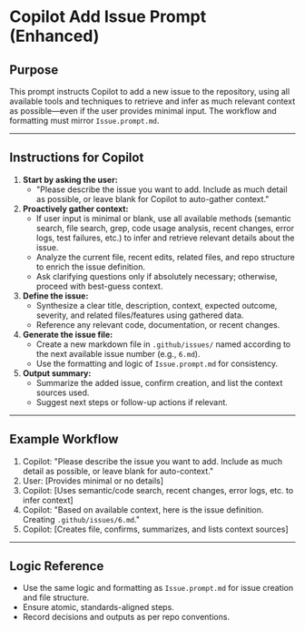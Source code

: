 

# Copilot Add Issue Prompt (Enhanced)

## Purpose
This prompt instructs Copilot to add a new issue to the repository, using all available tools and techniques to retrieve and infer as much relevant context as possible—even if the user provides minimal input. The workflow and formatting must mirror `Issue.prompt.md`.

---

## Instructions for Copilot
1. **Start by asking the user:**
   - "Please describe the issue you want to add. Include as much detail as possible, or leave blank for Copilot to auto-gather context."
2. **Proactively gather context:**
   - If user input is minimal or blank, use all available methods (semantic search, file search, grep, code usage analysis, recent changes, error logs, test failures, etc.) to infer and retrieve relevant details about the issue.
   - Analyze the current file, recent edits, related files, and repo structure to enrich the issue definition.
   - Ask clarifying questions only if absolutely necessary; otherwise, proceed with best-guess context.
3. **Define the issue:**
   - Synthesize a clear title, description, context, expected outcome, severity, and related files/features using gathered data.
   - Reference any relevant code, documentation, or recent changes.
4. **Generate the issue file:**
   - Create a new markdown file in `.github/issues/` named according to the next available issue number (e.g., `6.md`).
   - Use the formatting and logic of `Issue.prompt.md` for consistency.
5. **Output summary:**
   - Summarize the added issue, confirm creation, and list the context sources used.
   - Suggest next steps or follow-up actions if relevant.

---

## Example Workflow
1. Copilot: "Please describe the issue you want to add. Include as much detail as possible, or leave blank for auto-context."
2. User: [Provides minimal or no details]
3. Copilot: [Uses semantic/code search, recent changes, error logs, etc. to infer context]
4. Copilot: "Based on available context, here is the issue definition. Creating `.github/issues/6.md`."
5. Copilot: [Creates file, confirms, summarizes, and lists context sources]

---

## Logic Reference
- Use the same logic and formatting as `Issue.prompt.md` for issue creation and file structure.
- Ensure atomic, standards-aligned steps.
- Record decisions and outputs as per repo conventions.
